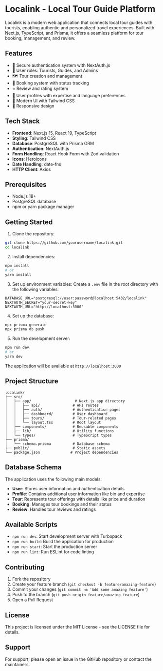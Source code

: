 # Localink - Local Tour Guide Platform

Localink is a modern web application that connects local tour guides with tourists, enabling authentic and personalized travel experiences. Built with Next.js, TypeScript, and Prisma, it offers a seamless platform for tour booking, management, and review.

## Features

- 🔐 Secure authentication system with NextAuth.js
- 👥 User roles: Tourists, Guides, and Admins
- 🗺️ Tour creation and management
- 📅 Booking system with status tracking
- ⭐ Review and rating system
- 👤 User profiles with expertise and language preferences
- 🎨 Modern UI with Tailwind CSS
- 📱 Responsive design

## Tech Stack

- **Frontend**: Next.js 15, React 19, TypeScript
- **Styling**: Tailwind CSS
- **Database**: PostgreSQL with Prisma ORM
- **Authentication**: NextAuth.js
- **Form Handling**: React Hook Form with Zod validation
- **Icons**: Heroicons
- **Date Handling**: date-fns
- **HTTP Client**: Axios

## Prerequisites

- Node.js 18+ 
- PostgreSQL database
- npm or yarn package manager

## Getting Started

1. Clone the repository:
```bash
git clone https://github.com/yourusername/localink.git
cd localink
```

2. Install dependencies:
```bash
npm install
# or
yarn install
```

3. Set up environment variables:
Create a `.env` file in the root directory with the following variables:
```env
DATABASE_URL="postgresql://user:password@localhost:5432/localink"
NEXTAUTH_SECRET="your-secret-key"
NEXTAUTH_URL="http://localhost:3000"
```

4. Set up the database:
```bash
npx prisma generate
npx prisma db push
```

5. Run the development server:
```bash
npm run dev
# or
yarn dev
```

The application will be available at `http://localhost:3000`

## Project Structure

```
localink/
├── src/
│   ├── app/                    # Next.js app directory
│   │   ├── api/               # API routes
│   │   ├── auth/              # Authentication pages
│   │   ├── dashboard/         # User dashboard
│   │   ├── tours/             # Tour-related pages
│   │   └── layout.tsx         # Root layout
│   ├── components/            # Reusable components
│   ├── lib/                   # Utility functions
│   └── types/                 # TypeScript types
├── prisma/
│   └── schema.prisma          # Database schema
├── public/                    # Static assets
└── package.json              # Project dependencies
```

## Database Schema

The application uses the following main models:

- **User**: Stores user information and authentication details
- **Profile**: Contains additional user information like bio and expertise
- **Tour**: Represents tour offerings with details like price and duration
- **Booking**: Manages tour bookings and their status
- **Review**: Handles tour reviews and ratings

## Available Scripts

- `npm run dev`: Start development server with Turbopack
- `npm run build`: Build the application for production
- `npm run start`: Start the production server
- `npm run lint`: Run ESLint for code linting

## Contributing

1. Fork the repository
2. Create your feature branch (`git checkout -b feature/amazing-feature`)
3. Commit your changes (`git commit -m 'Add some amazing feature'`)
4. Push to the branch (`git push origin feature/amazing-feature`)
5. Open a Pull Request

## License

This project is licensed under the MIT License - see the LICENSE file for details.

## Support

For support, please open an issue in the GitHub repository or contact the maintainers.

